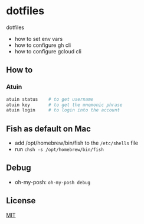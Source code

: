 # dotfiles

dotfiles

* how to set env vars
* how to configure gh cli
* how to configure gcloud cli

## How to

### Atuin

```bash
atuin status    # to get username
atuin key       # to get the mnemonic phrase
atuin login     # to login into the account
```

## Fish as default on Mac

* add /opt/homebrew/bin/fish to the `/etc/shells` file
* run `chsh -s /opt/homebrew/bin/fish`

## Debug

* oh-my-posh: `oh-my-posh debug`

## License

[MIT](LICENSE)
